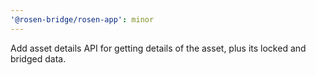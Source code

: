```yaml
---
'@rosen-bridge/rosen-app': minor
---
```


Add asset details API for getting details of the asset, plus its locked and bridged data.
